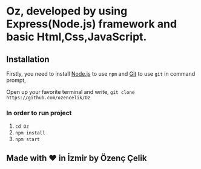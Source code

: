 # Oz, developed by using Express(Node.js) framework and basic Html,Css,JavaScript.

## Installation
Firstly, you need to install [Node.js](https://nodejs.org/en/) to use `npm` and [Git](https://git-scm.com/downloads) to use `git` in command prompt,

Open up your favorite terminal and write,
`git clone https://github.com/ozencelik/Oz`

### In order to run project
1. `cd Oz`
2. `npm install`
3. `npm start`

## Made with ❤ in İzmir by Özenç Çelik